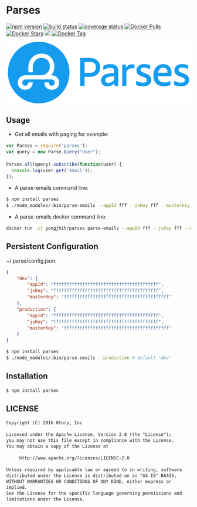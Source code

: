 # Parses

[![npm version][npm-image]][npm-url]
[![build status][travis-image]][travis-url]
[![coverage status][coveralls-image]][coveralls-url]
[![Docker Pulls](https://img.shields.io/docker/pulls/yongjhih/parses.svg)](https://hub.docker.com/r/yongjhih/parses/)
[![Docker Stars](https://img.shields.io/docker/stars/yongjhih/parses.svg)](https://hub.docker.com/r/yongjhih/parses/)
[![](https://badge.imagelayers.io/yongjhih/parses.svg)](https://imagelayers.io/?images=yongjhih/parses:latest 'Get your own badge on imagelayers.io')
[![Docker Tag](https://img.shields.io/github/tag/yongjhih/parses.js.svg)](https://hub.docker.com/r/yongjhih/parses.js/tags/)

[npm-image]: https://img.shields.io/npm/v/parses.svg?style=flat-square
[npm-url]: https://www.npmjs.com/package/parses
[travis-image]: https://img.shields.io/travis/yongjhih/parses.js.svg?style=flat-square
[travis-url]: https://travis-ci.org/yongjhih/parses.js
[coveralls-image]: https://img.shields.io/coveralls/yongjhih/parses.js.svg?style=flat-square
[coveralls-url]: https://coveralls.io/r/yongjhih/parses.js

![](art/parses.png)

## Usage

* Get all emails with paging for example:

```js
var Parses = require('parses');
var query = new Parse.Query("User");

Parses.all(query).subscribe(function(user) {
  console.log(user.get('email'));
});
```

* A parse-emails command line:

```sh
$ npm install parses
$ ./node_modules/.bin/parse-emails --appId fff --jsKey fff --masterKey fff
```

* A parse-emails docker command line:

```sh
docker run -it yongjhih/parses parse-emails --appId fff --jsKey fff --masterKey fff
```

## Persistent Configuration

~/.parse/config.json:

```json
{
    "dev": {
        "appId": "ffffffffffffffffffffffffffffffffffffffff",
        "jsKey": "ffffffffffffffffffffffffffffffffffffffff",
        "masterKey": "ffffffffffffffffffffffffffffffffffffffff"
    },
    "production": {
        "appId": "ffffffffffffffffffffffffffffffffffffffff",
        "jsKey": "ffffffffffffffffffffffffffffffffffffffff",
        "masterKey": "ffffffffffffffffffffffffffffffffffffffff"
    }
}
```

```sh
$ npm install parses
$ ./node_modules/.bin/parse-emails --production # default 'dev'
```

## Installation

```sh
$ npm install parses
```

## LICENSE

```
Copyright (C) 2016 8tory, Inc

Licensed under the Apache License, Version 2.0 (the "License");
you may not use this file except in compliance with the License.
You may obtain a copy of the License at

     http://www.apache.org/licenses/LICENSE-2.0

Unless required by applicable law or agreed to in writing, software
distributed under the License is distributed on an "AS IS" BASIS,
WITHOUT WARRANTIES OR CONDITIONS OF ANY KIND, either express or implied.
See the License for the specific language governing permissions and
limitations under the License.
```
